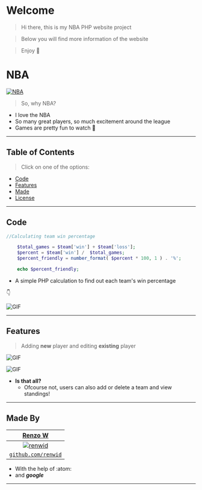 
# Welcome

> Hi there, this is my NBA PHP website project

> Below you will find more information of the website

> Enjoy :eyes:


# NBA

[![NBA](https://i.imgur.com/1c3Bgzx.png)](height=1475)


> So, why NBA?

- I love the NBA
- So many great players, so much excitement around the league
- Games are pretty fun to watch :basketball:

---
## Table of Contents

> Click on one of the options:

- [Code](#code)
- [Features](#features)
- [Made](#made)
- [License](#license)
---

## Code

```php
//Calculating team win percentage

    $total_games = $team['win'] + $team['loss'];
    $percent = $team['win'] /  $total_games;
    $percent_friendly = number_format( $percent * 100, 1 ) . '%';

    echo $percent_friendly;

```
- A simple PHP calculation to find out each team's win percentage

:point_down:

![GIF](https://i.gyazo.com/becf287f8db0a0cabe5aa7dd955e904d.gif?_ga=2.234696856.745103909.1551221898-228063269.1547928545)

---

## Features

> Adding **new** player and editing **existing** player

![GIF](https://i.gyazo.com/e6cb5e59acc322184de98e07189b8c63.gif?_ga=2.264340428.2127822680.1551223246-228063269.1547928545)

![GIF](https://i.gyazo.com/92527c80c4f23ae548580941c5593cb8.gif?_ga=2.193676142.2127822680.1551223246-228063269.1547928545)

- **Is that all?**
    - Ofcourse not, users can also add or delete a team and view standings! 

---

## Made By

| <a href="http://www.google.com" target="_blank">**Renzo W**</a>
| :---: |
| [![renwid](https://i.imgur.com/8mkpIBh.jpg)](http://google.com)
| <a href="http://github.com/renwid" target="_blank">`github.com/renwid`</a> |

- With the help of :atom:
- and ***google*** 

---

